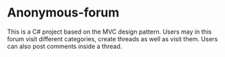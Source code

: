 # Anonymous-forum
This is a C# project based on the MVC design pattern. Users may in this forum visit different categories, create threads as well as visit them. Users can also post comments inside a thread.